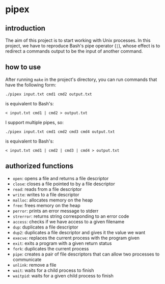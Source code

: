 # pipex

## introduction

The aim of this project is to start working with Unix processes.
In this project, we have to reproduce Bash's pipe operator (`|`), whose effect is to redirect a commands output to be the input of another command.

## how to use

After running `make` in the project's directory, you can run commands that have the following form:

`./pipex input.txt cmd1 cmd2 output.txt`

is equivalent to Bash's:

`< input.txt cmd1 | cmd2 > output.txt`

I support multiple pipes, so:

`./pipex input.txt cmd1 cmd2 cmd3 cmd4 output.txt`

is equivalent to Bash's:

`< input.txt cmd1 | cmd2 | cmd3 | cmd4 > output.txt`

## authorized functions

- `open`: opens a file and returns a file descriptor
- `close`: closes a file pointed to by a file descriptor
- `read`: reads from a file descriptor
- `write`: writes to a file descriptor
- `malloc`: allocates memory on the heap
- `free`: frees memory on the heap
- `perror`: prints an error message to stderr
- `strerror`: returns string corresponding to an error code
- `access`: checks if we have access to a given filename
- `dup`: duplicates a file descriptor
- `dup2`: duplicates a file descriptor and gives it the value we want
- `execve`: replaces the current process with the program given
- `exit`: exits a program with a given return status
- `fork`: duplicates the current process
- `pipe`: creates a pair of file descriptors that can allow two processes to communicate
- `unlink`: remove a file
- `wait`: waits for a child process to finish
- `waitpid`: waits for a given child process to finish
